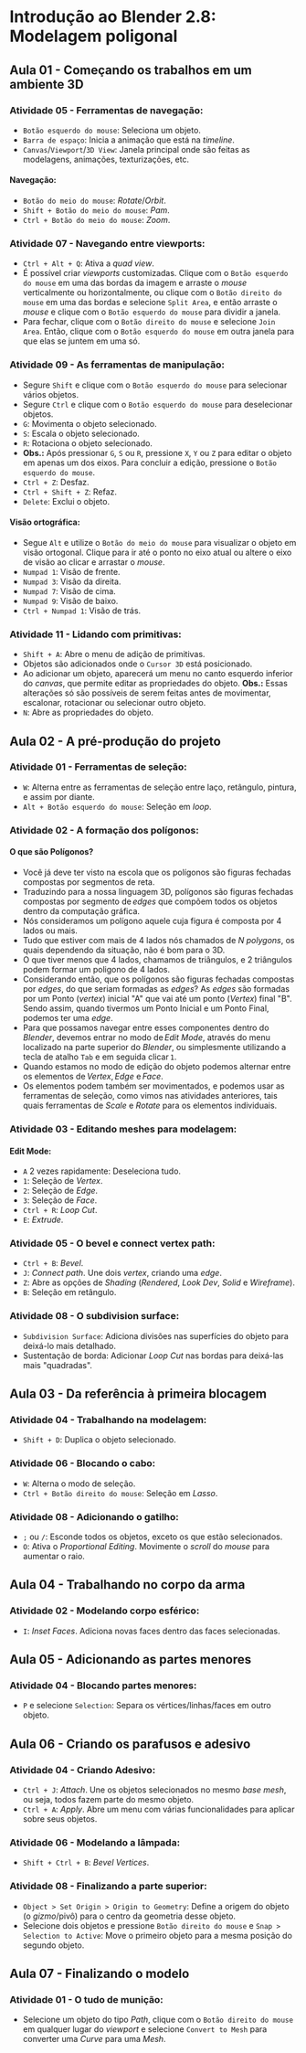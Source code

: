 # Introdução ao Blender 2.8: Modelagem poligonal

## Aula 01 - Começando os trabalhos em um ambiente 3D

### Atividade 05 - Ferramentas de navegação:

- `Botão esquerdo do mouse`: Seleciona um objeto.
- `Barra de espaço`: Inicia a animação que está na *timeline*.
- `Canvas`/`Viewport`/`3D View`: Janela principal onde são feitas as modelagens, animações, texturizações, etc.

#### Navegação:

- `Botão do meio do mouse`: *Rotate*/*Orbit*.
- `Shift + Botão do meio do mouse`: *Pam*.
- `Ctrl + Botão do meio do mouse`: *Zoom*.

### Atividade 07 - Navegando entre viewports:

- `Ctrl + Alt + Q`: Ativa a *quad view*.
- É possível criar *viewports* customizadas. Clique com o `Botão esquerdo do mouse` em uma das bordas da imagem e arraste o *mouse* verticalmente ou horizontalmente, ou clique com o `Botão direito do mouse` em uma das bordas e selecione `Split Area`, e então arraste o *mouse* e clique com o `Botão esquerdo do mouse` para dividir a janela.
- Para fechar, clique com o `Botão direito do mouse` e selecione `Join Area`. Então, clique com o `Botão esquerdo do mouse` em outra janela para que elas se juntem em uma só.

### Atividade 09 - As ferramentas de manipulação:

- Segure `Shift` e clique com o `Botão esquerdo do mouse` para selecionar vários objetos.
- Segure `Ctrl` e clique com o `Botão esquerdo do mouse` para deselecionar objetos.
- `G`: Movimenta o objeto selecionado.
- `S`: Escala o objeto selecionado.
- `R`: Rotaciona o objeto selecionado.
- **Obs.:** Após pressionar `G`, `S` ou `R`, pressione `X`, `Y` ou `Z` para editar o objeto em apenas um dos eixos. Para concluir a edição, pressione o `Botão esquerdo do mouse`.
- `Ctrl + Z`: Desfaz.
- `Ctrl + Shift + Z`: Refaz.
- `Delete`: Exclui o objeto.

#### Visão ortográfica:

- Segue `Alt` e utilize o `Botão do meio do mouse` para visualizar o objeto em visão ortogonal. Clique para ir até o ponto no eixo atual ou altere o eixo de visão ao clicar e arrastar o *mouse*.
- `Numpad 1`: Visão de frente.
- `Numpad 3`: Visão da direita.
- `Numpad 7`: Visão de cima.
- `Numpad 9`: Visão de baixo.
- `Ctrl + Numpad 1`: Visão de trás.

### Atividade 11 - Lidando com primitivas:

- `Shift + A`: Abre o menu de adição de primitivas.
- Objetos são adicionados onde o `Cursor 3D` está posicionado.
- Ao adicionar um objeto, aparecerá um menu no canto esquerdo inferior do *canvas*, que permite editar as propriedades do objeto. **Obs.:** Essas alterações só são possíveis de serem feitas antes de movimentar, escalonar, rotacionar ou selecionar outro objeto.
- `N`: Abre as propriedades do objeto.

## Aula 02 - A pré-produção do projeto

### Atividade 01 - Ferramentas de seleção:

- `W`: Alterna entre as ferramentas de seleção entre laço, retângulo, pintura, e assim por diante.
- `Alt + Botão esquerdo do mouse`: Seleção em *loop*.

### Atividade 02 - A formação dos polígonos:

#### O que são Polígonos?

- Você já deve ter visto na escola que os polígonos são figuras fechadas compostas por segmentos de reta.
- Traduzindo para a nossa linguagem 3D, polígonos são figuras fechadas compostas por segmento de *edges* que compõem todos os objetos dentro da computação gráfica.
- Nós consideramos um polígono aquele cuja figura é composta por 4 lados ou mais.
- Tudo que estiver com mais de 4 lados nós chamados de *N polygons*, os quais dependendo da situação, não é bom para o 3D.
- O que tiver menos que 4 lados, chamamos de triângulos, e 2 triângulos podem formar um poligono de 4 lados.
- Considerando então, que os polígonos são figuras fechadas compostas por *edges*, do que seriam formadas as *edges*? As *edges* são formadas por um Ponto (*vertex*) inicial "A" que vai até um ponto (*Vertex*) final "B". Sendo assim, quando tivermos um Ponto Inicial e um Ponto Final, podemos ter uma *edge*.
- Para que possamos navegar entre esses componentes dentro do *Blender*, devemos entrar no modo de *Edit Mode*, através do menu localizado na parte superior do *Blender*, ou simplesmente utilizando a tecla de atalho `Tab` e em seguida clicar `1`.
- Quando estamos no modo de edição do objeto podemos alternar entre os elementos de *Vertex*, *Edge* e *Face*.
- Os elementos podem também ser movimentados, e podemos usar as ferramentas de seleção, como vimos nas atividades anteriores, tais quais ferramentas de *Scale* e *Rotate* para os elementos individuais.

### Atividade 03 - Editando meshes para modelagem:

#### Edit Mode:

- `A` 2 vezes rapidamente: Deseleciona tudo.
- `1`: Seleção de *Vertex*.
- `2`: Seleção de *Edge*.
- `3`: Seleção de *Face*.
- `Ctrl + R`: *Loop Cut*.
- `E`: *Extrude*.

### Atividade 05 - O bevel e connect vertex path:

- `Ctrl + B`: *Bevel*.
- `J`: *Connect path*. Une dois *vertex*, criando uma *edge*.
- `Z`: Abre as opções de *Shading* (*Rendered*, *Look Dev*, *Solid* e *Wireframe*).
- `B`: Seleção em retângulo.

### Atividade 08 - O subdivision surface:

- `Subdivision Surface`: Adiciona divisões nas superfícies do objeto para deixá-lo mais detalhado.
- Sustentação de borda: Adicionar *Loop Cut* nas bordas para deixá-las mais "quadradas".

## Aula 03 - Da referência à primeira blocagem

### Atividade 04 - Trabalhando na modelagem:

- `Shift + D`: Duplica o objeto selecionado.

### Atividade 06 - Blocando o cabo:

- `W`: Alterna o modo de seleção.
- `Ctrl + Botão direito do mouse`: Seleção em *Lasso*.

### Atividade 08 - Adicionando o gatilho:

- `;` ou `/`: Esconde todos os objetos, exceto os que estão selecionados.
- `O`: Ativa o *Proportional Editing*. Movimente o *scroll* do *mouse* para aumentar o raio.

## Aula 04 - Trabalhando no corpo da arma

### Atividade 02 - Modelando corpo esférico:

- `I`: *Inset Faces*. Adiciona novas faces dentro das faces selecionadas.

## Aula 05 - Adicionando as partes menores

### Atividade 04 - Blocando partes menores:

- `P` e selecione `Selection`: Separa os vértices/linhas/faces em outro objeto.

## Aula 06 - Criando os parafusos e adesivo

### Atividade 04 - Criando Adesivo:

- `Ctrl + J`: *Attach*. Une os objetos selecionados no mesmo *base mesh*, ou seja, todos fazem parte do mesmo objeto.
- `Ctrl + A`: *Apply*. Abre um menu com várias funcionalidades para aplicar sobre seus objetos.

### Atividade 06 - Modelando a lâmpada:

- `Shift + Ctrl + B`: *Bevel Vertices*.

### Atividade 08 - Finalizando a parte superior:

- `Object > Set Origin > Origin to Geometry`: Define a origem do objeto (o *gizmo*/pivô) para o centro da geometria desse objeto.
- Selecione dois objetos e pressione `Botão direito do mouse` e `Snap > Selection to Active`: Move o primeiro objeto para a mesma posição do segundo objeto.

## Aula 07 - Finalizando o modelo

### Atividade 01 - O tudo de munição:

- Selecione um objeto do tipo *Path*, clique com o `Botão direito do mouse` em qualquer lugar do *viewport* e selecione `Convert to Mesh` para converter uma *Curve* para uma *Mesh*.
